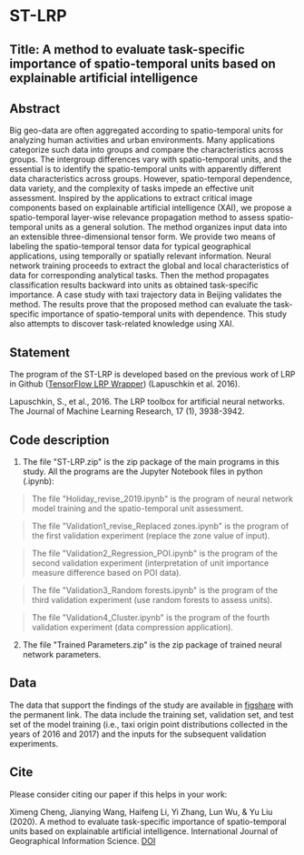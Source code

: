 # ST-LRP

## Title: A method to evaluate task-specific importance of spatio-temporal units based on explainable artificial intelligence

## Abstract
Big geo-data are often aggregated according to spatio-temporal units for analyzing human activities and urban environments. Many applications categorize such data into groups and compare the characteristics across groups. The intergroup differences vary with spatio-temporal units, and the essential is to identify the spatio-temporal units with apparently different data characteristics across groups. However, spatio-temporal dependence, data variety, and the complexity of tasks impede an effective unit assessment. Inspired by the applications to extract critical image components based on explainable artificial intelligence (XAI), we propose a spatio-temporal layer-wise relevance propagation method to assess spatio-temporal units as a general solution. The method organizes input data into an extensible three-dimensional tensor form. We provide two means of labeling the spatio-temporal tensor data for typical geographical applications, using temporally or spatially relevant information. Neural network training proceeds to extract the global and local characteristics of data for corresponding analytical tasks. Then the method propagates classification results backward into units as obtained task-specific importance. A case study with taxi trajectory data in Beijing validates the method. The results prove that the proposed method can evaluate the task-specific importance of spatio-temporal units with dependence. This study also attempts to discover task-related knowledge using XAI.

## Statement
The program of the ST-LRP is developed based on the previous work of LRP in Github ([TensorFlow LRP Wrapper](https://github.com/VigneshSrinivasan10/interprettensor)) (Lapuschkin et al. 2016).

Lapuschkin, S., et al., 2016. The LRP toolbox for artificial neural networks. The Journal of Machine Learning Research, 17 (1), 3938-3942.

## Code description
1. The file "ST-LRP.zip" is the zip package of the main programs in this study. All the programs are the Jupyter Notebook files in python (.ipynb):

>The file "Holiday_revise_2019.ipynb" is the program of neural network model training and the spatio-temporal unit assessment.

>The file "Validation1_revise_Replaced zones.ipynb" is the program of the first validation experiment (replace the zone value of input).

>The file "Validation2_Regression_POI.ipynb" is the program of the second validation experiment (interpretation of unit importance measure difference based on POI data).

>The file "Validation3_Random forests.ipynb" is the program of the third validation experiment (use random forests to assess units).

>The file "Validation4_Cluster.ipynb" is the program of the fourth validation experiment (data compression application).

2. The file "Trained Parameters.zip" is the zip package of trained neural network parameters.

## Data
The data that support the findings of the study are available in [figshare](http://doi.org/10.6084/m9.figshare.9981314) with the permanent link. The data include the training set, validation set, and test set of the model training (i.e., taxi origin point distributions collected in the years of 2016 and 2017) and the inputs for the subsequent validation experiments.

## Cite
Please consider citing our paper if this helps in your work:

Ximeng Cheng, Jianying Wang, Haifeng Li, Yi Zhang, Lun Wu, & Yu Liu (2020). A method to evaluate task-specific importance of spatio-temporal units based on explainable artificial intelligence. International Journal of Geographical Information Science. [DOI](https://doi.org/10.1080/13658816.2020.1805116)

